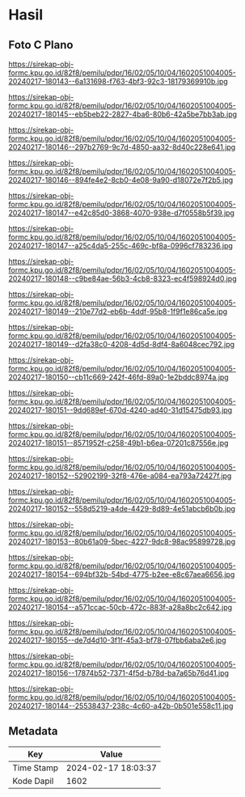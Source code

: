 # Hasil

## Foto C Plano

https://sirekap-obj-formc.kpu.go.id/82f8/pemilu/pdpr/16/02/05/10/04/1602051004005-20240217-180143--6a131698-f763-4bf3-92c3-18179369910b.jpg

https://sirekap-obj-formc.kpu.go.id/82f8/pemilu/pdpr/16/02/05/10/04/1602051004005-20240217-180145--eb5beb22-2827-4ba6-80b6-42a5be7bb3ab.jpg

https://sirekap-obj-formc.kpu.go.id/82f8/pemilu/pdpr/16/02/05/10/04/1602051004005-20240217-180146--297b2769-9c7d-4850-aa32-8d40c228e641.jpg

https://sirekap-obj-formc.kpu.go.id/82f8/pemilu/pdpr/16/02/05/10/04/1602051004005-20240217-180146--894fe4e2-8cb0-4e08-9a90-d18072e7f2b5.jpg

https://sirekap-obj-formc.kpu.go.id/82f8/pemilu/pdpr/16/02/05/10/04/1602051004005-20240217-180147--e42c85d0-3868-4070-938e-d7f0558b5f39.jpg

https://sirekap-obj-formc.kpu.go.id/82f8/pemilu/pdpr/16/02/05/10/04/1602051004005-20240217-180147--a25c4da5-255c-469c-bf8a-0996cf783236.jpg

https://sirekap-obj-formc.kpu.go.id/82f8/pemilu/pdpr/16/02/05/10/04/1602051004005-20240217-180148--c9be84ae-56b3-4cb8-8323-ec4f598924d0.jpg

https://sirekap-obj-formc.kpu.go.id/82f8/pemilu/pdpr/16/02/05/10/04/1602051004005-20240217-180149--210e77d2-eb6b-4ddf-95b8-1f9f1e86ca5e.jpg

https://sirekap-obj-formc.kpu.go.id/82f8/pemilu/pdpr/16/02/05/10/04/1602051004005-20240217-180149--d2fa38c0-4208-4d5d-8df4-8a6048cec792.jpg

https://sirekap-obj-formc.kpu.go.id/82f8/pemilu/pdpr/16/02/05/10/04/1602051004005-20240217-180150--cb11c669-242f-46fd-89a0-1e2bddc8974a.jpg

https://sirekap-obj-formc.kpu.go.id/82f8/pemilu/pdpr/16/02/05/10/04/1602051004005-20240217-180151--9dd689ef-670d-4240-ad40-31d15475db93.jpg

https://sirekap-obj-formc.kpu.go.id/82f8/pemilu/pdpr/16/02/05/10/04/1602051004005-20240217-180151--8571952f-c258-49b1-b6ea-07201c87556e.jpg

https://sirekap-obj-formc.kpu.go.id/82f8/pemilu/pdpr/16/02/05/10/04/1602051004005-20240217-180152--52902199-32f8-476e-a084-ea793a72427f.jpg

https://sirekap-obj-formc.kpu.go.id/82f8/pemilu/pdpr/16/02/05/10/04/1602051004005-20240217-180152--558d5219-a4de-4429-8d89-4e51abcb6b0b.jpg

https://sirekap-obj-formc.kpu.go.id/82f8/pemilu/pdpr/16/02/05/10/04/1602051004005-20240217-180153--80b61a09-5bec-4227-9dc8-98ac95899728.jpg

https://sirekap-obj-formc.kpu.go.id/82f8/pemilu/pdpr/16/02/05/10/04/1602051004005-20240217-180154--694bf32b-54bd-4775-b2ee-e8c67aea6656.jpg

https://sirekap-obj-formc.kpu.go.id/82f8/pemilu/pdpr/16/02/05/10/04/1602051004005-20240217-180154--a571ccac-50cb-472c-883f-a28a8bc2c642.jpg

https://sirekap-obj-formc.kpu.go.id/82f8/pemilu/pdpr/16/02/05/10/04/1602051004005-20240217-180155--de7d4d10-3f1f-45a3-bf78-07fbb6aba2e6.jpg

https://sirekap-obj-formc.kpu.go.id/82f8/pemilu/pdpr/16/02/05/10/04/1602051004005-20240217-180156--17874b52-7371-4f5d-b78d-ba7a65b76d41.jpg

https://sirekap-obj-formc.kpu.go.id/82f8/pemilu/pdpr/16/02/05/10/04/1602051004005-20240217-180144--25538437-238c-4c60-a42b-0b501e558c11.jpg


## Metadata

| Key        | Value               |
| ---------- | ------------------- |
| Time Stamp | 2024-02-17 18:03:37 |
| Kode Dapil | 1602                |




